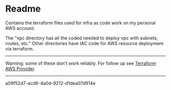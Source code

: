 # Readme
Contains the terraform files used for infra as code work on my personal AWS account.

The "vpc directory has all the coded needed to deploy vpc with subnets, routes, etc."
Other directories have IAC code for AWS resource deployment via terraform. 

---
Warning: some of these don't work reliably.
For follow up see [Terraform AWS Provider](https://registry.terraform.io/providers/hashicorp/aws/latest/docs).

---
a09f52d7-acd6-4a0d-9212-d1dea07d914e

